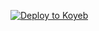 
[![Deploy to Koyeb](https://www.koyeb.com/static/images/deploy/button.svg)](https://app.koyeb.com/deploy?...)
